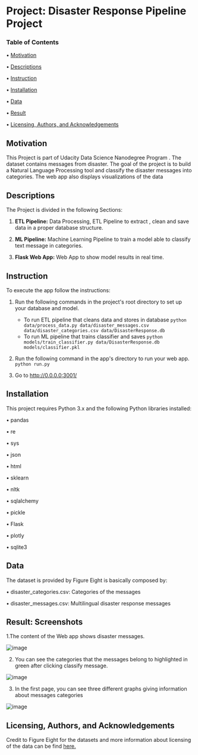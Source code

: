 # Project:  Disaster Response Pipeline Project

### Table of Contents
•	[Motivation](#Motivation)

•	[Descriptions](#Description)

•	[Instruction](#Instruction)

•	[Installation](#Installation)

•	[Data](#Data)

•	[Result](#Result)

•	[Licensing, Authors, and Acknowledgements](#Licensing)

## Motivation <a name="Motivation"></a>

This Project is part of Udacity Data Science Nanodegree Program . The dataset contains messages from disaster. The goal of the project is to build a Natural Language Processing tool and classify the disaster messages into categories. The web app also displays visualizations of the data

## Descriptions <a name="Descriptions"></a>
The Project is divided in the following Sections:

1.	**ETL Pipeline:**  Data Processing, ETL Pipeline to extract , clean  and save data  in a proper database structure.

2.	**ML Pipeline:**  Machine Learning Pipeline to train a model able to classify text message in categories.

3.	**Flask Web App:**  Web App to show model results in real time.

## Instruction <a name="Instruction"></a>

To execute the app follow the instructions:
1. Run the following commands in the project's root directory to set up your database and model.

    - To run ETL pipeline that cleans data and stores in database
        `python data/process_data.py data/disaster_messages.csv data/disaster_categories.csv data/DisasterResponse.db`
    - To run ML pipeline that trains classifier and saves
        `python models/train_classifier.py data/DisasterResponse.db models/classifier.pkl`

2. Run the following command in the app's directory to run your web app.
    `python run.py`

3. Go to http://0.0.0.0:3001/



## Installation <a name="Installation"></a>

This project requires Python 3.x and the following Python libraries installed:

•	pandas

•	re

•	sys

•	json

•	html

•	sklearn

•	nltk

•	sqlalchemy

•	pickle

•	Flask

•	plotly

•	sqlite3


## Data <a name="Data"></a>

The dataset is provided by Figure Eight is basically composed by:

•	disaster_categories.csv: Categories of the messages

•	disaster_messages.csv: Multilingual disaster response messages


## Result: Screenshots <a name="Result: Screenshots"></a>

1.The content of the Web app shows disaster messages.

![image](https://user-images.githubusercontent.com/59744578/115153223-6fd96e80-a03a-11eb-8be4-a189cbc13042.png)

2.	You can see the categories that the messages belong to highlighted  in green after clicking classify message.

![image](https://user-images.githubusercontent.com/59744578/115153584-66510600-a03c-11eb-8b8e-a814d3a4c717.png)

3.	In the first page, you can see three different graphs giving information about messages categories

![image](https://user-images.githubusercontent.com/59744578/115153594-749f2200-a03c-11eb-9eec-dc601252261d.png)

## Licensing, Authors, and Acknowledgements
Credit to Figure Eight for the datasets and more information about licensing of the data can be find [here.](https://appen.com/open-source-datasets/)


